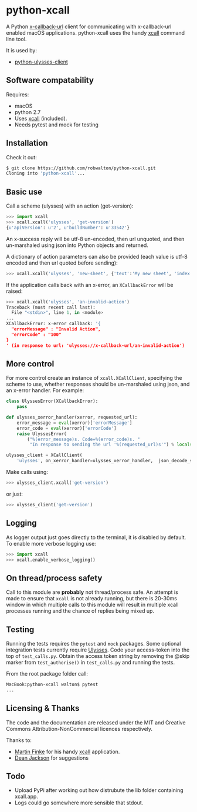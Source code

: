 # python-xcall

A Python [x-callback-url](http://x-callback-url.com) client for 
communicating with x-callback-url enabled macOS applications. python-xcall uses the handy
[xcall](https://github.com/martinfinke/xcall) command line tool.

It is used by:
- [python-ulysses-client](https://github.com/robwalton/ulysses-python-client)

## Software compatability
Requires:
- macOS
- python 2.7
- Uses [xcall](https://github.com/martinfinke/xcall) (included).
- Needs pytest and mock for testing

## Installation
Check it out:
```bash
$ git clone https://github.com/robwalton/python-xcall.git
Cloning into 'python-xcall'...
```

## Basic use
Call a scheme (ulysses) with an action (get-version):
```python
>>> import xcall
>>> xcall.xcall('ulysses', 'get-version')
{u'apiVersion': u'2', u'buildNumber': u'33542'}
```
An x-success reply will be utf-8 un-encoded, then url unquoted, and then  un-marshaled using json into Python objects and returned.

A dictionary of action parameters can also be provided (each value is utf-8
encoded and then url quoted before sending):
```python
>>> xcall.xcall('ulysses', 'new-sheet', {'text':'My new sheet', 'index':'2'})
```
If the application calls back with an x-error, an `XCallbackError` will be raised:
```python
>>> xcall.xcall('ulysses', 'an-invalid-action')
Traceback (most recent call last):
  File "<stdin>", line 1, in <module>
...
XCallbackError: x-error callback: '{
  "errorMessage" : "Invalid Action",
  "errorCode" : "100"
}
' (in response to url: 'ulysses://x-callback-url/an-invalid-action')
```

## More control
For more control create an instance of `xcall.XCallClient`, specifying the scheme to use, whether responses should be un-marshaled using json, and an x-error handler. For example:
```python
class UlyssesError(XCallbackError):
    pass

def ulysses_xerror_handler(xerror, requested_url):
    error_message = eval(xerror)['errorMessage']
    error_code = eval(xerror)['errorCode']
    raise UlyssesError(
        ("%(error_message)s. Code=%(error_code)s. "
         "In response to sending the url '%(requested_url)s'") % locals())

ulysses_client = XCallClient(
    'ulysses', on_xerror_handler=ulysses_xerror_handler,  json_decode_success=True)

```
Make calls using:
```python
>>> ulysses_client.xcall('get-version')
```
or just:
```python
>>> ulysses_client('get-version')
```

## Logging
As logger output just goes directly to the terminal, it is disabled by default. To enable more verbose logging use:
```python
>>> import xcall
>>> xcall.enable_verbose_logging()
```

## On thread/process safety
Call to this module are __probably__ not thread/process safe. An attempt is made
to ensure that `xcall` is not already running, but there is 20-30ms window in which
multiple calls to this module will result in multiple xcall processes running
and the chance of replies being mixed up.

## Testing
Running the tests requires the `pytest` and `mock` packages. Some optional integration
tests currently require [Ulysses](https://ulyssesapp.com). Code your 
access-token into the top of `test_calls.py`. Obtain the access token string by removing the @skip
marker from `test_authorise()` in `test_calls.py` and running the tests. 

From the root package folder call:
```bash
MacBook:python-xcall walton$ pytest
...
```
## Licensing & Thanks

The code and the documentation are released under the MIT and Creative Commons
Attribution-NonCommercial licences respectively.

Thanks to:
- [Martin Finke](https://github.com/martinfinke) for his handy [xcall](https://github.com/martinfinke/xcall) application.
- [Dean Jackson](https://github.com/deanishe) for suggestions

## Todo

- Upload PyPi after working out how distrubute the lib folder containing xcall.app.
- Logs could go somewhere more sensible that stdout.
